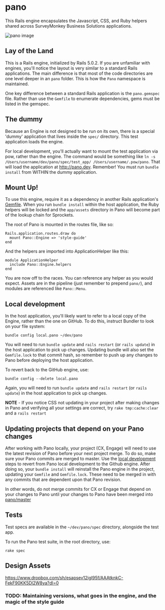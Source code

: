 # pano

This Rails engine encapsulates the Javascript, CSS, and Ruby helpers shared across SurveyMonkey Business Solutions applications.

![pano image](https://cloud.githubusercontent.com/assets/5140/23720921/0a679a30-03f5-11e7-86df-4826c02ffcd6.jpg)

## Lay of the Land

This is a Rails engine, initialized by Rails 5.0.2. If you are unfamiliar with engines, you'll notice the layout is very similar to a standard Rails applications. The main difference is that most of the code directories are one level deeper in an `pano` folder. This is how the `Pano` namespace is maintained.

One key difference between a standard Rails application is the `pano.gemspec` file. Rather than use the `Gemfile` to enumerate dependencies, gems must be listed in the gemspec.

## The dummy

Because an Engine is not designed to be run on its own, there is a special 'dummy' application that lives inside the `spec/` directory. This test application loads the engine.

For local development, you'll actually want to mount the test application via pow, rather than the engine. The command would be something like `ln -s /Users/username/dev/pano/spec/test_app/ /Users/username/.pow/pano`. That will load the application at http://pano.dev. Remember! You must run `bundle install` from WITHIN the dummy application.

## Mount Up!

To use this engine, require it as a dependency in another Rails application's [Gemfile](https://github.com/techvalidate/engage/blob/master/Gemfile). When you run `bundle install` within the host application, the Ruby helpers will be locked and the `app/assets` directory in Pano will become part of the lookup chain for Sprockets.

The root of Pano is mounted in the routes file, like so:

```
Rails.application.routes.draw do
  mount Pano::Engine => 'style-guide'
end
```

And the helpers are imported into ApplicationHelper like this:

```
module ApplicationHelper
  include Pano::Engine.helpers
end
```

You are now off to the races. You can reference any helper as you would expect. Assets are in the pipeline (just remember to prepend `pano/`), and modules are referenced like `Pano::Menu`.

## Local development

In the host application, you'll likely want to refer to a local copy of the Engine, rather than the one on GitHub. To do this, instruct Bundler to look on your file system:

```
bundle config local.pano ~/dev/pano
```

You will need to run `bundle update` and `rails restart` (or `rails update`) in the host application to pick up changes. Updating bundle will also set the `Gemfile.lock` to that commit hash, so remember to push up any changes to Pano before deploying the host application.

To revert back to the GitHub engine, use:
```
bundle config --delete local.pano

```
Again, you will need to run `bundle update` and `rails restart` (or `rails update`) in the host application to pick up changes.

**NOTE** - If you notice CSS not updating in your project after making changes in Pano and verifying all your settings are correct, try `rake tmp:cache:clear` and a `rails restart`

## Updating projects that depend on your Pano changes
After working with Pano locally, your project (CX, Engage) will need to use the latest revision of Pano before your next project merge. To do so, make sure your Pano commits are merged to master. Use the [local development](#local-development) steps to revert from Pano local development to the Github engine. After doing so, your `bundle install` will reinstall the Pano engine in the project, updating your `Gemfile` and `Gemfile.lock`. These need to be merged in with any commits that are dependent upon that Pano revision. 

In other words, do not merge commits for CX or Engage that depend on your changes to Pano until your changes to Pano have been merged into [pano/master](/techvalidate/pano)

## Tests

Test specs are available in the `~/dev/pano/spec` directory, alongside the test app. 

To run the Pano test suite, in the root directory, use:
```
rake spec
```

## Design Assets

https://www.dropbox.com/sh/esapsev12igl95f/AAAtknkC-FekF90KK5Dl2W8ya?dl=0

### TODO: Maintaining versions, what goes in the engine, and the magic of the style guide

